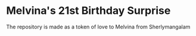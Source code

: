 # Melvina's 21st Birthday Surprise
The repository is made as a token of love to Melvina from Sherlymangalam 
